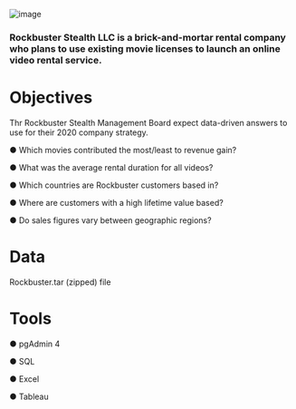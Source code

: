 ![image](http://clipart-library.com/image_gallery/980.jpg)
### Rockbuster Stealth LLC is a brick-and-mortar rental company who plans to use existing movie licenses to launch an online video rental service.
# Objectives
Thr Rockbuster Stealth Management Board expect data-driven answers to use for their 2020 company strategy. 

● Which movies contributed the most/least to revenue gain?

● What was the average rental duration for all videos?

● Which countries are Rockbuster customers based in?

● Where are customers with a high lifetime value based?

● Do sales figures vary between geographic regions?

# Data
Rockbuster.tar (zipped) file
# Tools
● pgAdmin 4

● SQL

● Excel

● Tableau
